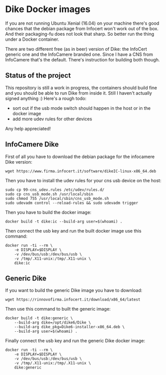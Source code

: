 # Dike Docker images

If you are not running Ubuntu Xenial (16.04) on your machine there's good chances that the
debian package from Infocert won't work out of the box. And their packaging-fu
does not look that sharp. So better run the thing under a Docker container.

There are two different free (as in beer) version of Dike: the InfoCert generic one and the
InfoCamere branded one. Since I have a CNS from InfoCamere that's the default. There's
instruction for building both though.

## Status of the project

This repository is still a work in progress, the containers should build fine and you
should be able to run Dike from inside it. Still I haven't actually signed anything :)
Here's a rough todo:
- sort out if the usb mode switch should happen in the host or in the docker image
- add more udev rules for other devices

Any help appreciated!

## InfoCamere Dike

First of all you have to download the debian package for the infocamere Dike version:

```
wget https://www.firma.infocert.it/software/dikeIC-linux-x86_64.deb
```

Then you have to install the udev rules for your cns usb device on the host:

```
sudo cp 99-cns_udev.rules /etc/udev/rules.d/
sudo cp cns_usb_mode.sh /usr/local/sbin
sudo chmod 755 /usr/local/sbin/cns_usb_mode.sh
sudo udevadm control --reload-rules && sudo udevadm trigger
```

Then you have to build the docker image:

```
docker build -t dike:ic --build-arg user=$(whoami) .
```

Then connect the usb key and run the built docker image use this command:

```
docker run -ti --rm \
	-e DISPLAY=$DISPLAY \
	-v /dev/bus/usb:/dev/bus/usb \
	-v /tmp/.X11-unix:/tmp/.X11-unix \
	dike:ic
```

## Generic Dike

If you want to build the generic Dike image you have to download:

```
wget https://rinnovofirma.infocert.it/download/x86_64/latest
```

Then use this command to built the generic image:

```
docker build -t dike:generic \
	--build-arg dike=/opt/dike6/Dike \
	--build-arg dike_pkg=Dike6-installer-x86_64.deb \
	--build-arg user=$(whoami) .
```

Finally connect the usb key and run the generic Dike docker image:

```
docker run -ti --rm \
	-e DISPLAY=$DISPLAY \
	-v /dev/bus/usb:/dev/bus/usb \
	-v /tmp/.X11-unix:/tmp/.X11-unix \
	dike:generic
```
